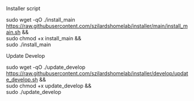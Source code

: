 Installer script

sudo wget -qO ./install_main https://raw.githubusercontent.com/szilardshomelab/installer/main/install_main.sh &&\
sudo chmod +x install_main &&\
sudo ./install_main

Update Develop

sudo wget -qO ./update_develop https://raw.githubusercontent.com/szilardshomelab/installer/develop/update_develop.sh &&\
sudo chmod +x update_develop &&\
sudo ./update_develop